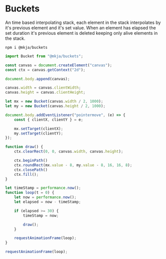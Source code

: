 # Buckets

An time based interpolating stack, each element in the stack interpolates by it's previous element and it's set value. When an element has elapsed the set duration it's previous element is deleted keeping only alive elements in the stack.

```shell
npm i @mkja/buckets
```

```javascript
import Bucket from "@mkja/buckets";

const canvas = document.createElement("canvas");
const ctx = canvas.getContext("2d");

document.body.append(canvas);

canvas.width = canvas.clientWidth;
canvas.height = canvas.clientHeight;

let mx = new Bucket(canvas.width / 2, 1000);
let my = new Bucket(canvas.height / 2, 1000);

document.body.addEventListener("pointermove", (e) => {
    const { clientX, clientY } = e;

    mx.setTarget(clientX);
    my.setTarget(clientY);
});

function draw() {
    ctx.clearRect(0, 0, canvas.width, canvas.height);

    ctx.beginPath()
    ctx.roundRect(mx.value - 8, my.value - 8, 16, 16, 8);
    ctx.closePath()
    ctx.fill();
}

let timeStamp = performance.now();
function loop(t = 0) {
    let now = performance.now();
    let elapsed = now - timeStamp;

    if (elapsed >= 30) {
        timeStamp = now;

        draw();
    }

    requestAnimationFrame(loop);
}

requestAnimationFrame(loop);

```
